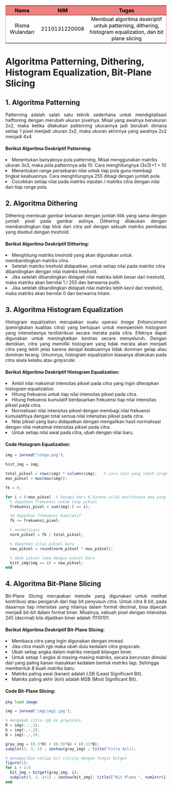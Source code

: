 |  Nama | NIM | Tugas |
| :------------------:| :--------------:| :-----------------------------: |
| Risma Wulandari | 2110131220008 | Membuat algoritma deskriptif untuk patterning, dithering, histogram equalization, dan bit plane slicing |

<!DOCTYPE html>
<head>
    <style>
        thead {
            background-color: lightcoral;
            text-align: center;
        }
        table {
            border-collapse: collapse;
            border: 1px solid lightcoral;
            color: black;
        }
        p {
            text-align: justify;
        }
    </style>
</head>
<body>
</body>
</html>

# Algoritma Patterning, Dithering, Histogram Equalization, Bit-Plane Slicing

## 1. Algoritma Patterning

<p>Patterning adalah salah satu teknik sederhana untuk mendigitalisasi halftoning dengan merubah ukuran pixelnya. Misal yang awalnya berukuran 2x2, maka ketika dilakukan patterning ukurannya jadi berubah dimana setiap 1 pixel menjadi ukuran 2x2, maka ukuran akhirnya yang awalnya 2x2 menjadi 4x4.</p>

<h4>Berikut Algoritma Deskriptif Patterning:</h4>
<li>Menentukan banyaknya pola patterning. Misal menggunakan matriks ukuran 3x3, maka pola patternnya ada 10. Cara menghitungnya (3x3)+1 = 10</li>
<li>Menentukan range persebaran nilai untuk tiap pola guna membagi tingkat keabuannya. Cara menghitungnya 255 dibagi dengan jumlah pola.</li>
<li>Cocokkan setiap nilai pada matriks inputan / matriks citra dengan nilai dari tiap range pola.</li>

## 2. Algoritma Dithering

<p>Dithering membuat gambar keluaran dengan jumlah titik yang sama dengan jumlah pixel pada gambar aslinya. Dithering dilakukan  dengan  membandingkan  tiap  blok  dari  citra  asli dengan sebuah matriks  pembatas  yang  disebut  dengan <i>treshold</i>.</p>

<h4>Berikut Algoritma Deskriptif Dithering:</h4>
<li>Menghitung matriks treshold yang akan digunakan untuk membandingkan matriks citra.</li>
<li>Setelah matriks treshold didapatkan, untuk setiap nilai pada matriks citra dibandingkan dengan nilai matriks treshold.</li>
<li>Jika setelah dibandingkan didapati nilai matriks lebih besar dari treshold, maka matriks akan bernilai 1 / 255 dan berwarna putih.</li>
<li>Jika setelah dibandingkan didapati nilai matriks lebih kecil dari treshold, maka matriks akan bernilai 0 dan berwarna hitam.</li>

## 3. Algoritma Histogram Equalization

<p>Histogram equalization merupakan suatu operasi <i>Image
Enhancement</i> (peningkatan kualitas citra) yang bertujuan untuk
memperoleh histogram yang intensitasnya terdistribusi secara merata pada citra. Efeknya dapat digunakan untuk meningkatkan kontras secara
menyeluruh. Dengan demikian, citra yang memiliki histogram yang tidak merata akan menjadi citra yang lebih jelas karena derajat keabuannya
tidak dominan gelap atau dominan terang. Umumnya, histogram equalization biasanya dilakukan pada citra skala kelabu atau <i>grayscale</i>.</p>

<h4>Berikut Algoritma Deskriptif Histogram Equalization:</h4>
<li>Ambil nilai maksimal intensitas piksel pada citra yang ingin diterapkan histogram equalization.</li>
<li>Hitung frekuensi untuk tiap nilai intensitas piksel pada citra.</li>
<li>Hitung frekuensi kumulatif berdasarkan frekuensi tiap nilai intensitas piksel pada citra.</li>
<li>Normalisasi nilai intensitas piksel dengan membagi nilai frekuensi kumulatifnya dengan total semua nilai intensitas piksel pada citra.</li>
<li>Nilai piksel yang baru didapatkan dengan mengalikan hasil normalisasi dengan nilai maksimal intensitas piksel pada citra.</li>
<li>Untuk setiap nilai awal pada citra, ubah dengan nilai baru.</li>

<h4>Code Histogram Equalization:</h4>

```Octave
img = imread("stego.png");

hist_img = img;

total_piksel = rows(img) * columns(img);   % cara lain yang lebih singkat
max_piksel = max(max(img));

fk = 0;

for i = 0:max_piksel  % kenapa dari 0,karena nilai matriksnya ada yang 0
  % dapatkan frekuensi untuk tiap piksel
  frekuensi_pixel = sum(img(:) == i);

  %d dapatkan frekuensi kumulatif
  fk += frekuensi_pixel;

  % normalisasi
  norm_piksel = fk / total_piksel;

  % dapatkan nilai piksel baru
  new_piksel = round(norm_piksel * max_piksel);

  % ubah piksel lama dengan piksel baru
  hist_img(img == i) = new_piksel;
end
```

## 4. Algoritma Bit-Plane Slicing

<p>Bit-Plane Slicing merupakan metode yang digunakan untuk melihat kontribusi atau pengaruh dari tiap bit penyusun citra. Untuk citra 8 bit, pada dasarnya tiap intensitas yang nilainya dalam format decimal, bisa dipecah menjadi bit-bit dalam format biner. Misalnya, sebuah pixel dengan intensitas 245 (decimal) bila dijadikan biner adalah 11110101.</p>

<h4>Berikut Algoritma Deskriptif Bit-Plane Slicing:</h4>

<li>Membaca citra yang ingin digunakan dengan imread.</li>
<li>Jika citra masih rgb maka ubah dulu kedalam citra grayscale.</li>
<li>Ubah setiap angka dalam matriks menjadi bilangan biner.</li>
<li>Untuk setiap 1 angka di masing-masing matriks, secara berurutan dimulai dari yang paling kanan masukkan kedalam bentuk matriks lagi. Sehingga membentuk 8 buah matriks baru.</li>
<li>Matriks paling awal (kanan) adalah LSB (Least Significant Bit).</li>
<li>Matriks paling akhir (kiri) adalah MSB (Most Significant Bit).</li>

<h4>Code Bit-Plane Slicing:</h4>

```Octave
pkg load image

img = imread('img\img1.jpg');

% mengubah citra rgb ke grayscale
R = img(:,:,1);
G = img(:,:,2);
B = img(:,:,3);

gray_img = (0.3*R) + (0.59*G) + (0.11*B);
subplot(3, 3, 1) ; imshow(gray_img) ; title("Citra Asli);

% menampilkan setiap bit slicing dengan fungsi bitget
figure(1);
for i = 1:8
  bit_img = bitget(gray_img, i);
  subplot(3, 3, i+1) ; imshow(bit_img); title(["Bit Plane ", num2str(i)]);
end
```